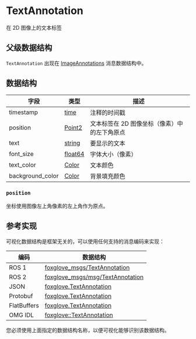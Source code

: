 # TextAnnotation

在 2D 图像上的文本标签

## 父级数据结构

`TextAnnotation` 出现在 [ImageAnnotations](/) 消息数据结构中。

## 数据结构
 字段 | 类型 | 描述 |
| --- | --- | --- |
| timestamp | [time](/) | 注释的时间戳 |
| position | [Point2](/) | 文本标签在 2D 图像坐标（像素）中的左下角原点 |
| text | [string](/) | 要显示的文本 |
| font_size | [float64](/) | 字体大小（像素） |
| text_color | [Color](/) | 文本颜色 |
| background_color | [Color](/) | 背景填充颜色 |

### `position`

坐标使用图像左上角像素的左上角作为原点。

## 参考实现

可视化数据结构是框架无关的，可以使用任何支持的消息编码来实现：

| 编码    | 数据结构                                                                                                                    |
| ----------- | ------------------------------------------------------------------------------------------------------------------------- |
| ROS 1       | [foxglove_msgs/TextAnnotation](https://github.com/foxglove/foxglove-sdk/blob/main/schemas/ros1/TextAnnotation.msg)       |
| ROS 2       | [foxglove_msgs/msg/TextAnnotation](https://github.com/foxglove/foxglove-sdk/blob/main/schemas/ros2/TextAnnotation.msg)   |
| JSON        | [foxglove.TextAnnotation](https://github.com/foxglove/foxglove-sdk/blob/main/schemas/jsonschema/TextAnnotation.json)      |
| Protobuf    | [foxglove.TextAnnotation](https://github.com/foxglove/foxglove-sdk/blob/main/schemas/proto/foxglove/TextAnnotation.proto) |
| FlatBuffers | [foxglove.TextAnnotation](https://github.com/foxglove/foxglove-sdk/blob/main/schemas/flatbuffer/TextAnnotation.fbs)       |
| OMG IDL     | [foxglove::TextAnnotation](https://github.com/foxglove/foxglove-sdk/blob/main/schemas/omgidl/foxglove/TextAnnotation.idl) |

您必须使用上面指定的数据结构名称，以便可视化能够识别该数据结构。
